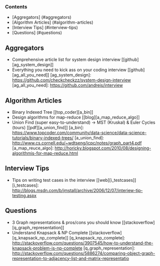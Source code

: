 ### Contents
* [Aggregators] (#aggregators)
* [Algorithm Articles] (#algorithm-articles)
* [Interview Tips] (#interview-tips)
* [Questions] (#questions)


## Aggregators 
* Comprehensive article list for system design interview [[github][ag_system_design]]
* Everything you need to kick ass on your coding interview [[github][ag_all_you_need]]
[ag_system_design]: https://github.com/checkcheckzz/system-design-interview
[ag_all_you_need]: https://github.com/andreis/interview

## Algorithm Articles
* Binary Indexed Tree [[top_coder][a_bin]]
* Design algorithms for map-reduce [[blog][a_map_reduce_algo]]
* Union Find (super easy-to-understand) -> MST (Kruskal) & Euler Cycles (tours) [[pdf][a_union_find]]
[a_bin]: https://www.topcoder.com/community/data-science/data-science-tutorials/binary-indexed-trees/
[a_union_find]: http://www.cs.cornell.edu/~wdtseng/icpc/notes/graph_part4.pdf
[a_map_reuce_algo]: http://horicky.blogspot.com/2010/08/designing-algorithmis-for-map-reduce.html

## Interview Tips
* Tips on writing test cases in the interview [[web][i_testcases]]
[i_testcases]: http://blogs.msdn.com/b/jmstall/archive/2006/12/07/interiew-tip-testing.aspx

## Questions
* 3 Graph representations & pros/cons you should know [[stackoverflow][q_graph_representation]]
* Understand Knapsack & NP Complete [[stackoverflow][q_knapsack_np_complete]]
[q_knapsack_np_complete]: http://stackoverflow.com/questions/3907545/how-to-understand-the-knapsack-problem-is-np-complete
[q_graph_representation]: http://stackoverflow.com/questions/5886274/comparing-object-graph-representation-to-adjacency-list-and-matrix-representatio
